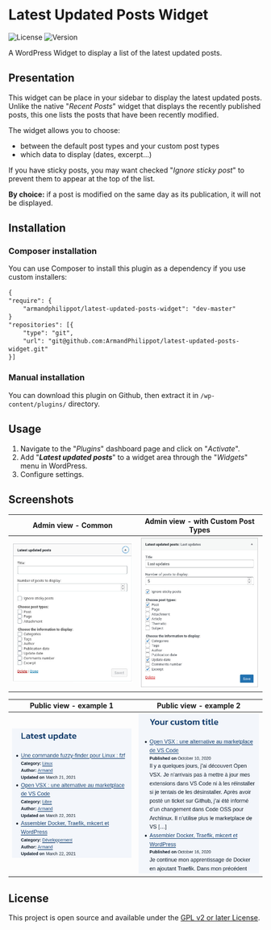 # Latest Updated Posts Widget

![License](https://img.shields.io/github/license/ArmandPhilippot/latest-updated-posts-widget?color=blue&colorA=4c4f56&label=License&style=flat-square) ![Version](https://img.shields.io/github/package-json/v/ArmandPhilippot/latest-updated-posts-widget?color=blue&colorA=4c4f56&label=Version&style=flat-square)

A WordPress Widget to display a list of the latest updated posts.

## Presentation

This widget can be place in your sidebar to display the latest updated posts. Unlike the native "_Recent Posts_" widget that displays the recently published posts, this one lists the posts that have been recently modified.

The widget allows you to choose:

-   between the default post types and your custom post types
-   which data to display (dates, excerpt...)

If you have sticky posts, you may want checked "_Ignore sticky post_" to prevent them to appear at the top of the list.

**By choice:** if a post is modified on the same day as its publication, it will not be displayed.

## Installation

### Composer installation

You can use Composer to install this plugin as a dependency if you use custom installers:

```
{
"require": {
    "armandphilippot/latest-updated-posts-widget": "dev-master"
}
"repositories": [{
    "type": "git",
    "url": "git@github.com:ArmandPhilippot/latest-updated-posts-widget.git"
}]
```

### Manual installation

You can download this plugin on Github, then extract it in `/wp-content/plugins/` directory.

## Usage

1. Navigate to the "_Plugins_" dashboard page and click on "_Activate_".
2. Add "_**Latest updated posts**_" to a widget area through the "_Widgets_" menu in WordPress.
3. Configure settings.

## Screenshots

| Admin view - Common                                        | Admin view - with Custom Post Types                         |
| ---------------------------------------------------------- | ----------------------------------------------------------- |
| ![Admin view 1](assets/img/latest-updated-posts-admin.jpg) | ![Admin view 2](assets/img/latest-updated-posts-admin2.jpg) |

| Public view - example 1                                      | Public view - example 2                                       |
| ------------------------------------------------------------ | ------------------------------------------------------------- |
| ![Public view 1](assets/img/latest-updated-posts-public.jpg) | ![Public view 2](assets/img/latest-updated-posts-public2.jpg) |

## License

This project is open source and available under the [GPL v2 or later License](https://github.com/ArmandPhilippot/latest-updated-posts/blob/master/LICENSE).
